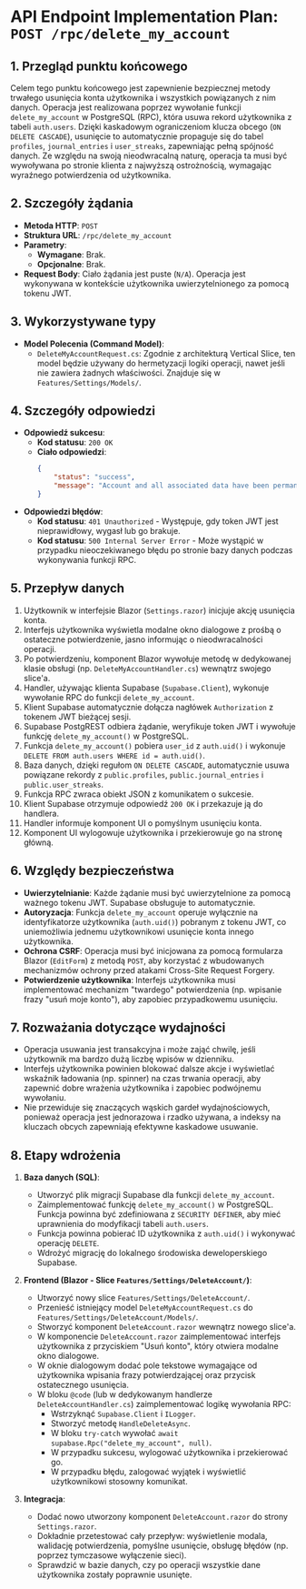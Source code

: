 # API Endpoint Implementation Plan: `POST /rpc/delete_my_account`

## 1. Przegląd punktu końcowego
Celem tego punktu końcowego jest zapewnienie bezpiecznej metody trwałego usunięcia konta użytkownika i wszystkich powiązanych z nim danych. Operacja jest realizowana poprzez wywołanie funkcji `delete_my_account` w PostgreSQL (RPC), która usuwa rekord użytkownika z tabeli `auth.users`. Dzięki kaskadowym ograniczeniom klucza obcego (`ON DELETE CASCADE`), usunięcie to automatycznie propaguje się do tabel `profiles`, `journal_entries` i `user_streaks`, zapewniając pełną spójność danych. Ze względu na swoją nieodwracalną naturę, operacja ta musi być wywoływana po stronie klienta z najwyższą ostrożnością, wymagając wyraźnego potwierdzenia od użytkownika.

## 2. Szczegóły żądania
- **Metoda HTTP**: `POST`
- **Struktura URL**: `/rpc/delete_my_account`
- **Parametry**:
  - **Wymagane**: Brak.
  - **Opcjonalne**: Brak.
- **Request Body**: Ciało żądania jest puste (`N/A`). Operacja jest wykonywana w kontekście użytkownika uwierzytelnionego za pomocą tokenu JWT.

## 3. Wykorzystywane typy
- **Model Polecenia (Command Model)**:
  - `DeleteMyAccountRequest.cs`: Zgodnie z architekturą Vertical Slice, ten model będzie używany do hermetyzacji logiki operacji, nawet jeśli nie zawiera żadnych właściwości. Znajduje się w `Features/Settings/Models/`.

## 4. Szczegóły odpowiedzi
- **Odpowiedź sukcesu**:
  - **Kod statusu**: `200 OK`
  - **Ciało odpowiedzi**:
    ```json
    {
        "status": "success",
        "message": "Account and all associated data have been permanently deleted."
    }
    ```
- **Odpowiedzi błędów**:
  - **Kod statusu**: `401 Unauthorized` - Występuje, gdy token JWT jest nieprawidłowy, wygasł lub go brakuje.
  - **Kod statusu**: `500 Internal Server Error` - Może wystąpić w przypadku nieoczekiwanego błędu po stronie bazy danych podczas wykonywania funkcji RPC.

## 5. Przepływ danych
1.  Użytkownik w interfejsie Blazor (`Settings.razor`) inicjuje akcję usunięcia konta.
2.  Interfejs użytkownika wyświetla modalne okno dialogowe z prośbą o ostateczne potwierdzenie, jasno informując o nieodwracalności operacji.
3.  Po potwierdzeniu, komponent Blazor wywołuje metodę w dedykowanej klasie obsługi (np. `DeleteMyAccountHandler.cs`) wewnątrz swojego slice'a.
4.  Handler, używając klienta Supabase (`Supabase.Client`), wykonuje wywołanie RPC do funkcji `delete_my_account`.
5.  Klient Supabase automatycznie dołącza nagłówek `Authorization` z tokenem JWT bieżącej sesji.
6.  Supabase PostgREST odbiera żądanie, weryfikuje token JWT i wywołuje funkcję `delete_my_account()` w PostgreSQL.
7.  Funkcja `delete_my_account()` pobiera `user_id` z `auth.uid()` i wykonuje `DELETE FROM auth.users WHERE id = auth.uid()`.
8.  Baza danych, dzięki regułom `ON DELETE CASCADE`, automatycznie usuwa powiązane rekordy z `public.profiles`, `public.journal_entries` i `public.user_streaks`.
9.  Funkcja RPC zwraca obiekt JSON z komunikatem o sukcesie.
10. Klient Supabase otrzymuje odpowiedź `200 OK` i przekazuje ją do handlera.
11. Handler informuje komponent UI o pomyślnym usunięciu konta.
12. Komponent UI wylogowuje użytkownika i przekierowuje go na stronę główną.

## 6. Względy bezpieczeństwa
- **Uwierzytelnianie**: Każde żądanie musi być uwierzytelnione za pomocą ważnego tokenu JWT. Supabase obsługuje to automatycznie.
- **Autoryzacja**: Funkcja `delete_my_account` operuje wyłącznie na identyfikatorze użytkownika (`auth.uid()`) pobranym z tokenu JWT, co uniemożliwia jednemu użytkownikowi usunięcie konta innego użytkownika.
- **Ochrona CSRF**: Operacja musi być inicjowana za pomocą formularza Blazor (`EditForm`) z metodą `POST`, aby korzystać z wbudowanych mechanizmów ochrony przed atakami Cross-Site Request Forgery.
- **Potwierdzenie użytkownika**: Interfejs użytkownika musi implementować mechanizm "twardego" potwierdzenia (np. wpisanie frazy "usuń moje konto"), aby zapobiec przypadkowemu usunięciu.

## 7. Rozważania dotyczące wydajności
- Operacja usuwania jest transakcyjna i może zająć chwilę, jeśli użytkownik ma bardzo dużą liczbę wpisów w dzienniku.
- Interfejs użytkownika powinien blokować dalsze akcje i wyświetlać wskaźnik ładowania (np. spinner) na czas trwania operacji, aby zapewnić dobre wrażenia użytkownika i zapobiec podwójnemu wywołaniu.
- Nie przewiduje się znaczących wąskich gardeł wydajnościowych, ponieważ operacja jest jednorazowa i rzadko używana, a indeksy na kluczach obcych zapewniają efektywne kaskadowe usuwanie.

## 8. Etapy wdrożenia
1.  **Baza danych (SQL)**:
    -   Utworzyć plik migracji Supabase dla funkcji `delete_my_account`.
    -   Zaimplementować funkcję `delete_my_account()` w PostgreSQL. Funkcja powinna być zdefiniowana z `SECURITY DEFINER`, aby mieć uprawnienia do modyfikacji tabeli `auth.users`.
    -   Funkcja powinna pobierać ID użytkownika z `auth.uid()` i wykonywać operację `DELETE`.
    -   Wdrożyć migrację do lokalnego środowiska deweloperskiego Supabase.

2.  **Frontend (Blazor - Slice `Features/Settings/DeleteAccount/`)**:
    -   Utworzyć nowy slice `Features/Settings/DeleteAccount/`.
    -   Przenieść istniejący model `DeleteMyAccountRequest.cs` do `Features/Settings/DeleteAccount/Models/`.
    -   Stworzyć komponent `DeleteAccount.razor` wewnątrz nowego slice'a.
    -   W komponencie `DeleteAccount.razor` zaimplementować interfejs użytkownika z przyciskiem "Usuń konto", który otwiera modalne okno dialogowe.
    -   W oknie dialogowym dodać pole tekstowe wymagające od użytkownika wpisania frazy potwierdzającej oraz przycisk ostatecznego usunięcia.
    -   W bloku `@code` (lub w dedykowanym handlerze `DeleteAccountHandler.cs`) zaimplementować logikę wywołania RPC:
        -   Wstrzyknąć `Supabase.Client` i `ILogger`.
        -   Stworzyć metodę `HandleDeleteAsync`.
        -   W bloku `try-catch` wywołać `await supabase.Rpc("delete_my_account", null)`.
        -   W przypadku sukcesu, wylogować użytkownika i przekierować go.
        -   W przypadku błędu, zalogować wyjątek i wyświetlić użytkownikowi stosowny komunikat.

3.  **Integracja**:
    -   Dodać nowo utworzony komponent `DeleteAccount.razor` do strony `Settings.razor`.
    -   Dokładnie przetestować cały przepływ: wyświetlenie modala, walidację potwierdzenia, pomyślne usunięcie, obsługę błędów (np. poprzez tymczasowe wyłączenie sieci).
    -   Sprawdzić w bazie danych, czy po operacji wszystkie dane użytkownika zostały poprawnie usunięte.
